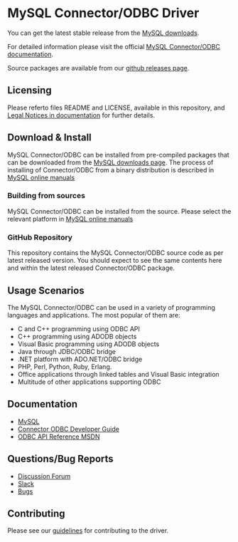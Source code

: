# MySQL Connector/ODBC Driver

You can get the latest stable release from the [MySQL downloads](https://dev.mysql.com/downloads/connector/odbc/).

For detailed information please visit the official [MySQL Connector/ODBC documentation](https://dev.mysql.com/doc/connector-odbc/en/).

Source packages are available from our [github releases page](https://github.com/mysql/mysql-connector-odbc/releases).

## Licensing

Please referto files README and LICENSE, available in this repository, and [Legal Notices in documentation](https://dev.mysql.com/doc/connector-odbc/en/preface.html) for further details. 

## Download & Install

MySQL Connector/ODBC can be installed from pre-compiled packages that can be downloaded from the [MySQL downloads page](https://dev.mysql.com/downloads/connector/odbc/).
The process of installing of Connector/ODBC from a binary distribution is described in [MySQL online manuals](https://dev.mysql.com/doc/connector-odbc/en/connector-odbc-installation.html)

### Building from sources

MySQL Connector/ODBC can be installed from the source. Please select the relevant platform in [MySQL online manuals](https://dev.mysql.com/doc/connector-odbc/en/connector-odbc-installation.html)

### GitHub Repository

This repository contains the MySQL Connector/ODBC source code as per latest released version. You should expect to see the same contents here and within the latest released Connector/ODBC package.

## Usage Scenarios

The MySQL Connector/ODBC can be used in a variety of programming languages and applications.
The most popular of them are:

* C and C++ programming using ODBC API
* C++ programming using ADODB objects
* Visual Basic programming using ADODB objects
* Java through JDBC/ODBC bridge
* .NET platform with ADO.NET/ODBC bridge
* PHP, Perl, Python, Ruby, Erlang.
* Office applications through linked tables and Visual Basic integration
* Multitude of other applications supporting ODBC


## Documentation

* [MySQL](http://www.mysql.com/)
* [Connector ODBC Developer Guide](https://dev.mysql.com/doc/connector-odbc/en/)
* [ODBC API Reference MSDN](https://msdn.microsoft.com/en-us/ie/ms714562(v=vs.94))

## Questions/Bug Reports

* [Discussion Forum](https://forums.mysql.com/list.php?37)
* [Slack](https://mysqlcommunity.slack.com)
* [Bugs](https://bugs.mysql.com)

## Contributing

Please see our [guidelines](CONTRIBUTING.md) for contributing to the driver.
